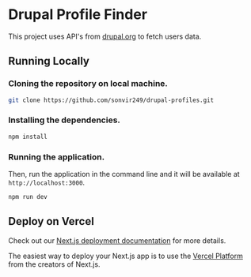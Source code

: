 # Drupal Profile Finder

This project uses API's from [drupal.org](https://www.drupal.org) to fetch users data.

## Running Locally

### Cloning the repository on local machine.

```bash
git clone https://github.com/sonvir249/drupal-profiles.git
```

### Installing the dependencies.

```bash
npm install
```

### Running the application.

Then, run the application in the command line and it will be available at `http://localhost:3000`.

```bash
npm run dev
```

## Deploy on Vercel

Check out our [Next.js deployment documentation](https://nextjs.org/docs/deployment) for more details.

The easiest way to deploy your Next.js app is to use the [Vercel Platform](https://vercel.com/new?utm_medium=default-template&filter=next.js&utm_source=create-next-app&utm_campaign=create-next-app-readme) from the creators of Next.js.